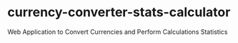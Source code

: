 # currency-converter-stats-calculator
Web Application to Convert Currencies and Perform Calculations Statistics
